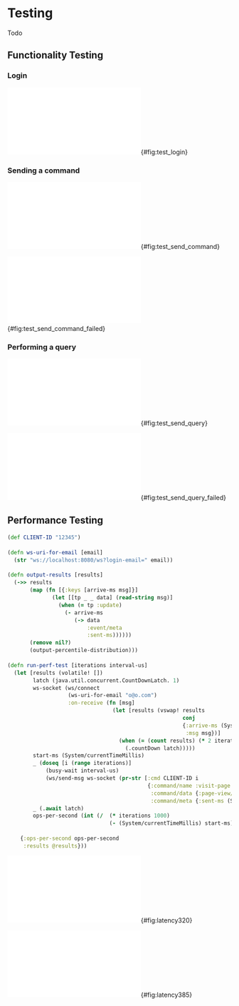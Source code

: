 # Testing

Todo

## Functionality Testing

### Login

![Login test.](figures/test_login.pdf){#fig:test_login}

### Sending a command

![Send command.](figures/test_send_command.pdf){#fig:test_send_command}

![Send incorrect command.](figures/test_send_command_failed.pdf){#fig:test_send_command_failed}

### Performing a query

![Send query.](figures/test_send_query.pdf){#fig:test_send_query}

![Send incorrect query.](figures/test_query_failed.pdf){#fig:test_send_query_failed}

## Performance Testing

```clojure
(def CLIENT-ID "12345")

(defn ws-uri-for-email [email]
  (str "ws://localhost:8080/ws?login-email=" email))

(defn output-results [results]
  (->> results
       (map (fn [{:keys [arrive-ms msg]}]
              (let [[tp _ _ data] (read-string msg)]
                (when (= tp :update)
                  (- arrive-ms
                     (-> data
                         :event/meta
                         :sent-ms))))))
       (remove nil?)
       (output-percentile-distribution)))

(defn run-perf-test [iterations interval-us]
  (let [results (volatile! [])
        latch (java.util.concurrent.CountDownLatch. 1)
        ws-socket (ws/connect
                   (ws-uri-for-email "o@o.com")
                   :on-receive (fn [msg]
                                 (let [results (vswap! results
                                                       conj
                                                       {:arrive-ms (System/currentTimeMillis)
                                                        :msg msg})]
                                   (when (= (count results) (* 2 iterations))
                                     (.countDown latch)))))
        start-ms (System/currentTimeMillis)
        _ (doseq [i (range iterations)]
            (busy-wait interval-us)
            (ws/send-msg ws-socket (pr-str [:cmd CLIENT-ID i
                                            {:command/name :visit-page
                                             :command/data {:page-view/url "www.example.com"}
                                             :command/meta {:sent-ms (System/currentTimeMillis)}}])))
        _ (.await latch)
        ops-per-second (int (/  (* iterations 1000)
                                (- (System/currentTimeMillis) start-ms)))]

    {:ops-per-second ops-per-second
     :results @results}))
```

![Latency percentile distribution for 320 ops/s.](figures/latency320.pdf){#fig:latency320}

![Latency percentile distribution for 385 ops/s.](figures/latency385.pdf){#fig:latency385}

